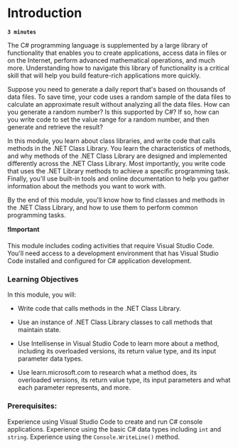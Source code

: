# Introduction

**`3 minutes`**

The C# programming language is supplemented by a large library of functionality that enables you to create applications, access data in files or on the Internet, perform advanced mathematical operations, and much more. Understanding how to navigate this library of functionality is a critical skill that will help you build feature-rich applications more quickly.

Suppose you need to generate a daily report that's based on thousands of data files. To save time, your code uses a random sample of the data files to calculate an approximate result without analyzing all the data files. How can you generate a random number? Is this supported by C#? If so, how can you write code to set the value range for a random number, and then generate and retrieve the result?

In this module, you learn about class libraries, and write code that calls methods in the .NET Class Library. You learn the characteristics of methods, and why methods of the .NET Class Library are designed and implemented differently across the .NET Class Library. Most importantly, you write code that uses the .NET Library methods to achieve a specific programming task. Finally, you'll use built-in tools and online documentation to help you gather information about the methods you want to work with.

By the end of this module, you'll know how to find classes and methods in the .NET Class Library, and how to use them to perform common programming tasks.

❗**Important**

This module includes coding activities that require Visual Studio Code. You'll need access to a development environment that has Visual Studio Code installed and configured for C# application development.

### Learning Objectives

In this module, you will:

- Write code that calls methods in the .NET Class Library.

- Use an instance of .NET Class Library classes to call methods that maintain state.

- Use Intellisense in Visual Studio Code to learn more about a method, including its overloaded versions, its 
return value type, and its input parameter data types.

- Use learn.microsoft.com to research what a method does, its overloaded versions, its return value type, 
its input parameters and what each parameter represents, and more.

### Prerequisites:

Experience using Visual Studio Code to create and run C# console applications.
Experience using the basic C# data types including `int` and `string`.
Experience using the `Console.WriteLine()` method.

